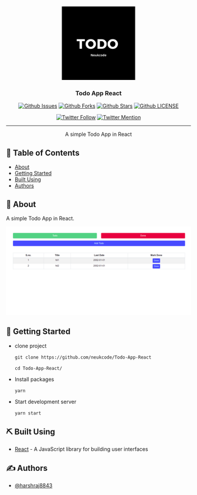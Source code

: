 <p align="center">
  <a href="" rel="noopener">
 <img width=200px height=200px src="project/logo.png" alt="Project logo"></a>
</p>

<h3 align="center">Todo App React</h3>

<div align="center">

[![Github Issues](https://img.shields.io/github/issues/neukcode/Todo-App-React)](https://github.com/neukcode/Todo-App-React/issues) [![Github Forks](https://img.shields.io/github/forks/neukcode/Todo-App-React)](https://github.com/neukcode/Todo-App-React/network/members) [![Github Stars](https://img.shields.io/github/stars/neukcode/Todo-App-React)](https://github.com/neukcode/Todo-App-React/stargazers) [![Github LICENSE](https://img.shields.io/github/license/neukcode/Todo-App-React)](https://github.com/neukcode/Todo-App-React/blob/master/LICENSE.md)

[![Twitter Follow](https://img.shields.io/twitter/follow/neukcode?style=social&label=Follow)](https://twitter.com/neukcode?ref_src=twsrc%5Etfw) [![Twitter Mention](https://img.shields.io/twitter/url?label=%40Mention&style=social&url=https://twitter.com/neukcode)](https://twitter.com/intent/tweet?screen_name=neukcode&ref_src=twsrc%5Etfw)


</div>

---

<p align="center"> A simple Todo App in React
    <br> 
</p>

## 📝 Table of Contents

- [About](#about)
- [Getting Started](#getting_started)
- [Built Using](#built_using)
- [Authors](#authors)

## 🧐 About <a name = "about"></a>

A simple Todo App in React.

<p align="center">
 <img src="project/image.png" alt="Project logo">
</p>

## 🏁 Getting Started <a name = "getting_started"></a>

- clone project
  ```
  git clone https://github.com/neukcode/Todo-App-React
  ```
  ```
  cd Todo-App-React/
  ```
- Install packages
  ```
  yarn
  ```
- Start development server
  ```
  yarn start
  ```

## ⛏️ Built Using <a name = "built_using"></a>

- [React](https://reactjs.org/) - A JavaScript library for building user interfaces

## ✍️ Authors <a name = "authors"></a>

- [@harshraj8843](https://github.com/harshraj8843)

